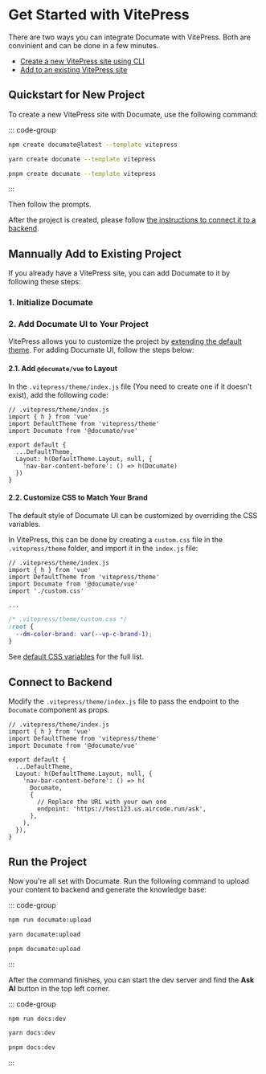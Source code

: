 # Get Started with VitePress

There are two ways you can integrate Documate with VitePress. Both are convinient and can be done in a few minutes.

- [Create a new VitePress site using CLI](#quickstart-for-new-project)
- [Add to an existing VitePress site](#mannually-add-to-existing-project)

## Quickstart for New Project

To create a new VitePress site with Documate, use the following command:

::: code-group

```bash [npm]
npm create documate@latest --template vitepress
```

```bash [yarn]
yarn create documate --template vitepress
```

```bash [pnpm]
pnpm create documate --template vitepress
```

:::

Then follow the prompts.

After the project is created, please follow [the instructions to connect it to a backend](#connect-to-backend).

## Mannually Add to Existing Project

If you already have a VitePress site, you can add Documate to it by following these steps:

### 1. Initialize Documate

<!--@include: ./_partials/_initialize-vue.md-->

### 2. Add Documate UI to Your Project

VitePress allows you to customize the project by [extending the default theme](https://vitepress.dev/guide/extending-default-theme). For adding Documate UI, follow the steps below:

#### 2.1. Add `@documate/vue` to Layout

In the `.vitepress/theme/index.js` file (You need to create one if it doesn't exist), add the following code:

```js{4,8-10}
// .vitepress/theme/index.js
import { h } from 'vue'
import DefaultTheme from 'vitepress/theme'
import Documate from '@documate/vue'

export default {
  ...DefaultTheme,
  Layout: h(DefaultTheme.Layout, null, {
    'nav-bar-content-before': () => h(Documate)
  })
}
```

#### 2.2. Customize CSS to Match Your Brand

The default style of Documate UI can be customized by overriding the CSS variables.

In VitePress, this can be done by creating a `custom.css` file in the `.vitepress/theme` folder, and import it in the `index.js` file:

```js{5}
// .vitepress/theme/index.js
import { h } from 'vue'
import DefaultTheme from 'vitepress/theme'
import Documate from '@documate/vue'
import './custom.css'

...
```

```css
/* .vitepress/theme/custom.css */
:root {
  --dm-color-brand: var(--vp-c-brand-1);
}
```

See [default CSS variables](/) for the full list.

## Connect to Backend

<!--@include: ./_partials/_connect-backend.md-->

Modify the `.vitepress/theme/index.js` file to pass the endpoint to the `Documate` component as props.

```js{11-14}
// .vitepress/theme/index.js
import { h } from 'vue'
import DefaultTheme from 'vitepress/theme'
import Documate from '@documate/vue'

export default {
  ...DefaultTheme,
  Layout: h(DefaultTheme.Layout, null, {
    'nav-bar-content-before': () => h(
      Documate,
      {
        // Replace the URL with your own one
        endpoint: 'https://test123.us.aircode.run/ask',
      },
    ),
  }),
}
```

## Run the Project

Now you're all set with Documate. Run the following command to upload your content to backend and generate the knowledge base:

::: code-group

```bash [npm]
npm run documate:upload
```

```bash [yarn]
yarn documate:upload
```

```bash [pnpm]
pnpm documate:upload
```

:::

After the command finishes, you can start the dev server and find the __Ask AI__ button in the top left corner.

::: code-group

```bash [npm]
npm run docs:dev
```

```bash [yarn]
yarn docs:dev
```

```bash [pnpm]
pnpm docs:dev
```

:::
